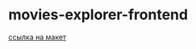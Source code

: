 # movies-explorer-frontend
[ссылка на макет](https://www.figma.com/file/hoUE0qyzSCVA5MT2goKXEj/Diploma-(Copy)?type=design&node-id=891%3A3857&mode=design&t=pe2leb8V9sPyrbwj-1)
